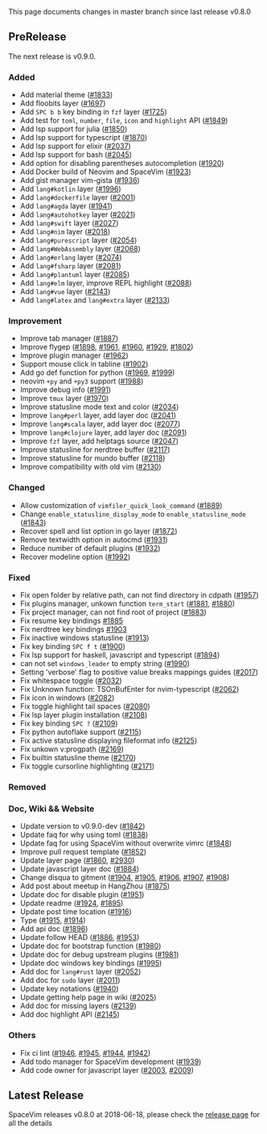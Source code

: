 This page documents changes in master branch since last release v0.8.0

## PreRelease

The next release is v0.9.0.

### Added

- Add material theme ([#1833](https://github.com/SpaceVim/SpaceVim/pull/1833))
- Add floobits layer ([#1697](https://github.com/SpaceVim/SpaceVim/pull/1697))
- Add `SPC b b` key binding in `fzf` layer ([#1725](https://github.com/SpaceVim/SpaceVim/pull/1725))
- Add test for `toml`, `number`, `file`, `icon` and `highlight` API ([#1849](https://github.com/SpaceVim/SpaceVim/pull/1849))
- Add lsp support for julia ([#1850](https://github.com/SpaceVim/SpaceVim/pull/1850))
- Add lsp support for typescript ([#1870](https://github.com/SpaceVim/SpaceVim/pull/1870))
- Add lsp support for elixir ([#2037](https://github.com/SpaceVim/SpaceVim/pull/2037))
- Add lsp support for bash ([#2045](https://github.com/SpaceVim/SpaceVim/pull/2045))
- Add option for disabling parentheses autocompletion ([#1920](https://github.com/SpaceVim/SpaceVim/pull/1920))
- Add Docker build of Neovim and SpaceVim ([#1923](https://github.com/SpaceVim/SpaceVim/pull/1923))
- Add gist manager vim-gista ([#1936](https://github.com/SpaceVim/SpaceVim/pull/1936))
- Add `lang#kotlin` layer ([#1996](https://github.com/SpaceVim/SpaceVim/pull/1996))
- Add `lang#dockerfile` layer ([#2001](https://github.com/SpaceVim/SpaceVim/pull/2001))
- Add `lang#agda` layer ([#1941](https://github.com/SpaceVim/SpaceVim/pull/1941))
- Add `lang#autohotkey` layer ([#2021](https://github.com/SpaceVim/SpaceVim/pull/2021))
- Add `lang#swift` layer ([#2027](https://github.com/SpaceVim/SpaceVim/pull/2027))
- Add `lang#nim` layer ([#2018](https://github.com/SpaceVim/SpaceVim/pull/2018))
- Add `lang#purescript` layer ([#2054](https://github.com/SpaceVim/SpaceVim/pull/2054))
- Add `lang#WebAssembly` layer ([#2068](https://github.com/SpaceVim/SpaceVim/pull/2068))
- Add `lang#erlang` layer ([#2074](https://github.com/SpaceVim/SpaceVim/pull/2074))
- Add `lang#fsharp` layer ([#2081](https://github.com/SpaceVim/SpaceVim/pull/2081))
- Add `lang#plantuml` layer ([#2085](https://github.com/SpaceVim/SpaceVim/pull/2085))
- Add `lang#elm` layer, improve REPL highlight ([#2088](https://github.com/SpaceVim/SpaceVim/pull/2088))
- Add `lang#vue` layer ([#2143](https://github.com/SpaceVim/SpaceVim/pull/2143))
- Add `lang#latex` and `lang#extra` layer ([#2133](https://github.com/SpaceVim/SpaceVim/pull/2133))

### Improvement

- Improve tab manager ([#1887](https://github.com/SpaceVim/SpaceVim/pull/1887))
- Improve flygep ([#1898](https://github.com/SpaceVim/SpaceVim/pull/1898), [#1961](https://github.com/SpaceVim/SpaceVim/pull/1961), [#1960](https://github.com/SpaceVim/SpaceVim/pull/1960), [#1929](https://github.com/SpaceVim/SpaceVim/pull/1929), [#1802](https://github.com/SpaceVim/SpaceVim/pull/1802))
- Improve plugin manager ([#1962](https://github.com/SpaceVim/SpaceVim/pull/1962))
- Support mouse click in tabline ([#1902](https://github.com/SpaceVim/SpaceVim/pull/1902))
- Add go def function for python ([#1969](https://github.com/SpaceVim/SpaceVim/pull/1969), [#1999](https://github.com/SpaceVim/SpaceVim/pull/1999))
- neovim `+py` and `+py3` support ([#1988](https://github.com/SpaceVim/SpaceVim/pull/1988))
- Improve debug info ([#1991](https://github.com/SpaceVim/SpaceVim/pull/1991))
- Improve `tmux` layer ([#1970](https://github.com/SpaceVim/SpaceVim/pull/1970))
- Improve statusline mode text and color ([#2034](https://github.com/SpaceVim/SpaceVim/pull/2034))
- Improve `lang#perl` layer, add layer doc ([#2041](https://github.com/SpaceVim/SpaceVim/pull/2041))
- Improve `lang#scala` layer, add layer doc ([#2077](https://github.com/SpaceVim/SpaceVim/pull/2077))
- Improve `lang#clojure` layer, add layer doc ([#2091](https://github.com/SpaceVim/SpaceVim/pull/2091))
- Improve `fzf` layer, add helptags source ([#2047](https://github.com/SpaceVim/SpaceVim/pull/2047))
- Improve statusline for nerdtree buffer ([#2117](https://github.com/SpaceVim/SpaceVim/pull/2117))
- Improve statusline for mundo buffer ([#2118](https://github.com/SpaceVim/SpaceVim/pull/2118))
- Improve compatibility with old vim ([#2130](https://github.com/SpaceVim/SpaceVim/pull/2130))

### Changed

- Allow customization of `vimfiler_quick_look_command` ([#1889](https://github.com/SpaceVim/pull/1889))
- Change `enable_statusline_display_mode` to `enable_statusline_mode` ([#1843](https://github.com/SpaceVim/SpaceVim/pull/1843))
- Recover spell and list option in go layer ([#1872](https://github.com/SpaceVim/SpaceVim/pull/1872))
- Remove textwidth option in autocmd ([#1931](https://github.com/SpaceVim/SpaceVim/pull/1931))
- Reduce number of default plugins ([#1932](https://github.com/SpaceVim/SpaceVim/pull/1932))
- Recover modeline option ([#1992](https://github.com/SpaceVim/SpaceVim/pull/1992))

### Fixed

- Fix open folder by relative path, can not find directory in cdpath ([#1957](https://github.com/SpaceVim/SpaceVim/pull/1957))
- Fix plugins manager, unkown function `term_start` ([#1881](https://github.com/SpaceVim/SpaceVim/pull/1881), [#1880](https://github.com/SpaceVim/SpaceVim/pull/1880))
- Fix project manager, can not find root of project ([#1883](https://github.com/SpaceVim/SpaceVim/pull/1883))
- Fix resume key bindings [#1885](https://github.com/SpaceVim/SpaceVim/pull/1885)
- Fix nerdtree key bindings [#1903](https://github.com/SpaceVim/SpaceVim/pull/1903)
- Fix inactive windows statusline ([#1913](https://github.com/SpaceVim/SpaceVim/pull/1913))
- Fix key binding `SPC f t` ([#1900](https://github.com/SpaceVim/SpaceVim/pull/1900))
- Fix lsp support for haskell, javascript and typescript ([#1894](https://github.com/SpaceVim/SpaceVim/pull/1894))
- can not set `windows_leader` to empty string ([#1990](https://github.com/SpaceVim/SpaceVim/pull/1990))
- Setting 'verbose' flag to positive value breaks mappings guides ([#2017](https://github.com/SpaceVim/SpaceVim/pull/2017))
- Fix whitespace toggle ([#2032](https://github.com/SpaceVim/SpaceVim/pull/2032))
- Fix Unknown function: TSOnBufEnter for nvim-typescript ([#2062](https://github.com/SpaceVim/SpaceVim/pull/2062))
- Fix icon in windows ([#2082](https://github.com/SpaceVim/SpaceVim/pull/2082))
- Fix toggle highlight tail spaces ([#2080](https://github.com/SpaceVim/SpaceVim/pull/2080))
- Fix lsp layer plugin installation ([#2108](https://github.com/SpaceVim/SpaceVim/pull/2108))
- Fix key binding `SPC ?` ([#2109](https://github.com/SpaceVim/SpaceVim/pull/2109))
- Fix python autoflake support ([#2115](https://github.com/SpaceVim/SpaceVim/pull/2115))
- Fix active statusline displaying fileformat info ([#2125](https://github.com/SpaceVim/SpaceVim/pull/2125))
- Fix unkown v:progpath ([#2169](https://github.com/SpaceVim/SpaceVim/pull/2169))
- Fix builtin statusline theme ([#2170](https://github.com/SpaceVim/SpaceVim/pull/2170))
- Fix toggle cursorline highlighting ([#2171](https://github.com/SpaceVim/SpaceVim/pull/2171))

### Removed

### Doc, Wiki && Website

- Update version to v0.9.0-dev ([#1842](https://github.com/SpaceVim/SpaceVim/pull/1842))
- Update faq for why using toml ([#1838](https://github.com/SpaceVim/SpaceVim/pull/1838))
- Update faq for using SpaceVim without overwrite vimrc ([#1848](https://github.com/SpaceVim/SpaceVim/pull/1848))
- Improve pull request template ([#1852](https://github.com/SpaceVim/SpaceVim/pull/1852))
- Update layer page ([#1860](https://github.com/SpaceVim/SpaceVim/pull/1860), [#2930](https://github.com/SpaceVim/SpaceVim/pull/1930))
- Update javascript layer doc ([#1884](https://github.com/SpaceVim/SpaceVim/pull/1884))
- Change disqua to gitment ([#1904](https://github.com/SpaceVim/SpaceVim/pull/1904), [#1905](https://github.com/SpaceVim/SpaceVim/pull/1905), [#1906](https://github.com/SpaceVim/SpaceVim/pull/1906), [#1907](https://github.com/SpaceVim/SpaceVim/pull/1907), [#1908](https://github.com/SpaceVim/SpaceVim/pull/1908))
- Add post about meetup in HangZhou ([#1875](https://github.com/SpaceVim/SpaceVim/pull/1875))
- Update doc for disable plugin ([#1951](https://github.com/SpaceVim/SpaceVim/pull/1951))
- Update readme ([#1924](https://github.com/SpaceVim/SpaceVim/pull/1924), [#1895](https://github.com/SpaceVim/SpaceVim/pull/1895))
- Update post time location ([#1916](https://github.com/SpaceVim/SpaceVim/pull/1916))
- Type ([#1915](https://github.com/SpaceVim/SpaceVim/pull/1915), [#1914](https://github.com/SpaceVim/SpaceVim/pull/1914))
- Add api doc ([#1896](https://github.com/SpaceVim/SpaceVim/pull/1896))
- Update follow HEAD ([#1886](https://github.com/SpaceVim/SpaceVim/pull/1886), [#1953](https://github.com/SpaceVim/SpaceVim/pull/1953))
- Update doc for bootstrap function ([#1980](https://github.com/SpaceVim/SpaceVim/pull/1980))
- Update doc for debug upstream plugins ([#1981](https://github.com/SpaceVim/SpaceVim/pull/1981))
- Update doc windows key bindings ([#1995](https://github.com/SpaceVim/SpaceVim/pull/1995))
- Add doc for `lang#rust` layer ([#2052](https://github.com/SpaceVim/SpaceVim/pull/2052))
- Add doc for `sudo` layer ([#2011](https://github.com/SpaceVim/SpaceVim/pull/2011))
- Update key notations ([#1940](https://github.com/SpaceVim/SpaceVim/pull/1940))
- Update getting help page in wiki ([#2025](https://github.com/SpaceVim/SpaceVim/pull/2025))
- Add doc for missing layers ([#2139](https://github.com/SpaceVim/SpaceVim/pull/2139))
- Add doc highlight API ([#2145](https://github.com/SpaceVim/SpaceVim/pull/2145))

### Others

- Fix ci lint ([#1946](https://github.com/SpaceVim/SpaceVim/pull/1946), [#1945](https://github.com/SpaceVim/SpaceVim/pull/1945), [#1944](https://github.com/SpaceVim/SpaceVim/pull/1944), [#1942](https://github.com/SpaceVim/SpaceVim/pull/1942))
- Add todo manager for SpaceVim development ([#1939](https://github.com/SpaceVim/SpaceVim/pull/1939))
- Add code owner for javascript layer ([#2003](https://github.com/SpaceVim/SpaceVim/pull/2003), [#2009](https://github.com/SpaceVim/SpaceVim/pull/2009))

## Latest Release

SpaceVim releases v0.8.0 at 2018-06-18, please check the
[release page](https://spacevim.org/SpaceVim-release-v0.8.0/) for all the details
